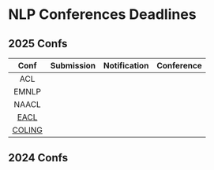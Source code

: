 # NLP Conferences Deadlines

## 2025 Confs

|  Conf  | Submission    |   Notification  |   Conference  |
| :---:  |    :----:        |        :---:         |        :---:         |
|  ACL   |               |                 |               |
|  EMNLP |               |                  |                      |
|  NAACL |               |                   |                 |
|  [EACL]()  |               |                 |                 |
|  [COLING](https://coling2025.org/)  |  |  |  |

## 2024 Confs


<!--stackedit_data:
eyJoaXN0b3J5IjpbMTE5NDM4MjY3NywtMTg1ODE3OTk5MiwyMD
c4NzY4ODE0LC03MTU2NzI4NTIsMTA4OTQ0OTQyMl19
-->